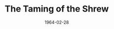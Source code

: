 ---
title: The Taming of the Shrew
date: 1964-02-28
closing_date: 1964-03-07
layout: productions
featured_image: 
image_caption:
image_credit:
playbill:
category:
Theatre: Theatre Jacksonville
Venue: Little Theatre
cast:
  Baptista: Bill Harriman
  Katharina: Ronnie Rosebaum
  Bianca: Ellin Black
  Vincentio: Ed Heist, Jr.
  Lucentio: David Lang
  Petruchio: Harold Bergman
  Gremio: Roby Robson
  Hortensio: Allen Glenn
  Tranio: Roger Smith
  Biondello: Ernest Goldsmith
  Grumio: Ed Poole
  Curtis: John Skye
  Nathaniel: Marshall Nazworth
  Philip: Bruce Purcell
  Joseph: Mike Zadoff
  Nicholas: Thom Baxter
  A Pedant: Marshall Grauer
  A Tailor: M. F. Thornhill
  A Card Boy: Diana Schuh
  A Widow: Beverly Fink
  Guest: 
    - Rosalie Bergman
    - Charlotte Smotherman
    - Arlene Shainbrown
    - Carolyn Lieder
    - John Skye
    - Marshall Nazworth
    - Bruce Purcell
    - Mike Zadoff
    - Thom Baxter
crew:
  Director: George Ballis
  Technical Director: Chase Ambler
  Set Designer: Robert Agnew
  Stage Manager: 
    - A. Ira Fink
    - Terry McIntyre
  Assistant Stage Manager: Peggy Miller
  Lighting: 
    - Peggy Miller
    - Chase Ambler
  Sound: 
    - Wenonah Wells
    - Pete House
  Properties: 
    - Galdys M. Dale
    - Edythe Price
    - Connie Ambler
    - Esther Barnes
    - Helen Cochran
    - Carolyn Lieder
    - Ed Poole
    - Jane Thompson
    - Mary Frances Thornhill
    - Ruth Glezen
  Make-up: 
    - Thelma Baker
    - Gussie Byrd
    - Gertrude Moller
    - Rosalie Bergman
    - Marion Conner
    - Ellen Black
  Set Crew: 
    - Frank Ridge
    - Ernest Goldsmith
    - Peggy Miller
    - Marshall Nazworth
    - Gladys Dale
    - Ruth Glezen
    - Gwyda Agnew
    - Ed Clarmont
    - Dixie Cohen
    - Jill Bergman
    - Connie Ambler
    - John Skye
    - Bob Schuh
    - John Wolters
    - Charlotte Smotherman
    - Buddy Marshall
    - Tim McManus
    - Diana Schuh
    - Elizabeth Bell
    - Al Koebrick
external_links:
---